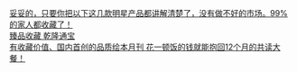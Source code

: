   
[妥妥的，只要你把以下这几款明星产品都讲解清楚了，没有做不好的市场。99%的家人都收藏了！](http://www.dianyue.me/archives/959/06529fyaq6i1x3du/)  
[臻品收藏 乾隆通宝](http://www.dianyue.me/archives/197/0qrs44rxetccq0y3/)  
[有收藏价值、国内首创的品质绘本月刊 花一顿饭的钱就能抱回12个月的共读大餐！](http://www.dianyue.me/archives/680/nunwvxyn0ua1ebhc/)